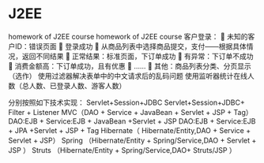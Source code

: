 # J2EE
homework of J2EE course
homework of J2EE course
客户登录：
 未知的客户ID：错误页面
 登录成功
 从商品列表中选择商品提交，支付——根据具体情况，返回不同结果
 正常结果：标准页面，下订单成功
 有异常：下订单不成功
 消费金额高：下订单成功，且有优惠
 ……
 其他：商品列表分类、分页显示（选作） 
使用过滤器解决表单中的中文请求后的乱码问题
使用监听器统计在线人数（总人数、已登录人数、游客人数）

分别按照如下技术实现：
Servlet+Session+JDBC
Servlet+Session+JDBC+ Filter + Listener
MVC（DAO + Service + JavaBean + Servlet + JSP + Tag）
DAO:EJB + Service:EJB + JavaBean +Servlet + JSP
DAO:EJB + Service:EJB + JPA +Servlet + JSP + Tag
Hibernate（ Hibernate/Entity,DAO + Service + Servlet + JSP）
Spring （Hibernate/Entity + Spring/Service,DAO + Servlet + JSP ）
Struts （Hibernate/Entity + Spring/Service,DAO+ Struts/JSP ）
